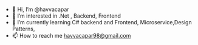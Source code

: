- 👋 Hi, I’m @havvacapar
- 👀 I’m interested in .Net , Backend, Frontend
- 🌱 I’m currently learning C# backend and Frontend, Microservice,Design Patterns, 
- 📫 How to reach me havvacapar98@gmail.com

<!---
havvacapar/havvacapar is a ✨ special ✨ repository because its `README.md` (this file) appears on your GitHub profile.
You can click the Preview link to take a look at your changes.
--->
